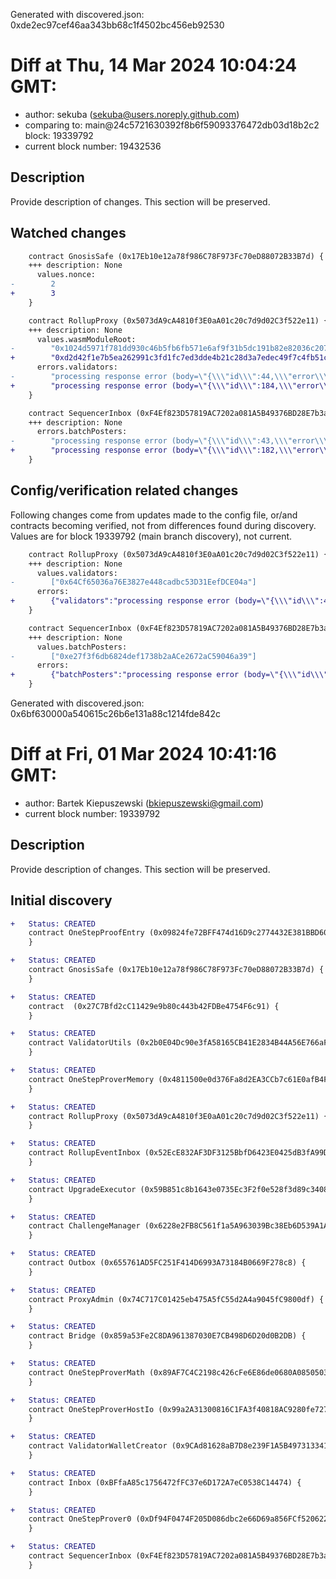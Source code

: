 Generated with discovered.json: 0xde2ec97cef46aa343bb68c1f4502bc456eb92530

# Diff at Thu, 14 Mar 2024 10:04:24 GMT:

- author: sekuba (<sekuba@users.noreply.github.com>)
- comparing to: main@24c5721630392f8b6f59093376472db03d18b2c2 block: 19339792
- current block number: 19432536

## Description

Provide description of changes. This section will be preserved.

## Watched changes

```diff
    contract GnosisSafe (0x17Eb10e12a78f986C78F973Fc70eD88072B33B7d) {
    +++ description: None
      values.nonce:
-        2
+        3
    }
```

```diff
    contract RollupProxy (0x5073dA9cA4810f3E0aA01c20c7d9d02C3f522e11) {
    +++ description: None
      values.wasmModuleRoot:
-        "0x1024d5971f781dd930c46b5fb6fb571e6af9f31b5dc191b82e82036c207cc968"
+        "0xd2d42f1e7b5ea262991c3fd1fc7ed3dde4b21c28d3a7edec49f7c4fb51c03f73"
      errors.validators:
-        "processing response error (body=\"{\\\"id\\\":44,\\\"error\\\":{\\\"code\\\":-32001,\\\"message\\\":\\\"rpc method is not whitelisted\\\"},\\\"jsonrpc\\\":\\\"2.0\\\"}\\n\", error={\"code\":-32001}, requestBody=\"{\\\"method\\\":\\\"debug_traceTransaction\\\",\\\"params\\\":[\\\"0xd51bb4d6150d5fbaa61cf5281598b18c4efba4284aecb4420fc8d834dba357d8\\\",{\\\"tracer\\\":\\\"callTracer\\\"}],\\\"id\\\":44,\\\"jsonrpc\\\":\\\"2.0\\\"}\", requestMethod=\"POST\", url=\"https://rpc.flashbots.net\", code=SERVER_ERROR, version=web/5.7.1)"
+        "processing response error (body=\"{\\\"id\\\":184,\\\"error\\\":{\\\"code\\\":-32001,\\\"message\\\":\\\"rpc method is not whitelisted\\\"},\\\"jsonrpc\\\":\\\"2.0\\\"}\\n\", error={\"code\":-32001}, requestBody=\"{\\\"method\\\":\\\"debug_traceTransaction\\\",\\\"params\\\":[\\\"0xd51bb4d6150d5fbaa61cf5281598b18c4efba4284aecb4420fc8d834dba357d8\\\",{\\\"tracer\\\":\\\"callTracer\\\"}],\\\"id\\\":184,\\\"jsonrpc\\\":\\\"2.0\\\"}\", requestMethod=\"POST\", url=\"https://rpc.flashbots.net\", code=SERVER_ERROR, version=web/5.7.1)"
    }
```

```diff
    contract SequencerInbox (0xF4Ef823D57819AC7202a081A5B49376BD28E7b3a) {
    +++ description: None
      errors.batchPosters:
-        "processing response error (body=\"{\\\"id\\\":43,\\\"error\\\":{\\\"code\\\":-32001,\\\"message\\\":\\\"rpc method is not whitelisted\\\"},\\\"jsonrpc\\\":\\\"2.0\\\"}\\n\", error={\"code\":-32001}, requestBody=\"{\\\"method\\\":\\\"debug_traceTransaction\\\",\\\"params\\\":[\\\"0xd51bb4d6150d5fbaa61cf5281598b18c4efba4284aecb4420fc8d834dba357d8\\\",{\\\"tracer\\\":\\\"callTracer\\\"}],\\\"id\\\":43,\\\"jsonrpc\\\":\\\"2.0\\\"}\", requestMethod=\"POST\", url=\"https://rpc.flashbots.net\", code=SERVER_ERROR, version=web/5.7.1)"
+        "processing response error (body=\"{\\\"id\\\":182,\\\"error\\\":{\\\"code\\\":-32001,\\\"message\\\":\\\"rpc method is not whitelisted\\\"},\\\"jsonrpc\\\":\\\"2.0\\\"}\\n\", error={\"code\":-32001}, requestBody=\"{\\\"method\\\":\\\"debug_traceTransaction\\\",\\\"params\\\":[\\\"0xd51bb4d6150d5fbaa61cf5281598b18c4efba4284aecb4420fc8d834dba357d8\\\",{\\\"tracer\\\":\\\"callTracer\\\"}],\\\"id\\\":182,\\\"jsonrpc\\\":\\\"2.0\\\"}\", requestMethod=\"POST\", url=\"https://rpc.flashbots.net\", code=SERVER_ERROR, version=web/5.7.1)"
    }
```

## Config/verification related changes

Following changes come from updates made to the config file,
or/and contracts becoming verified, not from differences found during
discovery. Values are for block 19339792 (main branch discovery), not current.

```diff
    contract RollupProxy (0x5073dA9cA4810f3E0aA01c20c7d9d02C3f522e11) {
    +++ description: None
      values.validators:
-        ["0x64Cf65036a76E3827e448cadbc53D31EefDCE04a"]
      errors:
+        {"validators":"processing response error (body=\"{\\\"id\\\":44,\\\"error\\\":{\\\"code\\\":-32001,\\\"message\\\":\\\"rpc method is not whitelisted\\\"},\\\"jsonrpc\\\":\\\"2.0\\\"}\\n\", error={\"code\":-32001}, requestBody=\"{\\\"method\\\":\\\"debug_traceTransaction\\\",\\\"params\\\":[\\\"0xd51bb4d6150d5fbaa61cf5281598b18c4efba4284aecb4420fc8d834dba357d8\\\",{\\\"tracer\\\":\\\"callTracer\\\"}],\\\"id\\\":44,\\\"jsonrpc\\\":\\\"2.0\\\"}\", requestMethod=\"POST\", url=\"https://rpc.flashbots.net\", code=SERVER_ERROR, version=web/5.7.1)"}
    }
```

```diff
    contract SequencerInbox (0xF4Ef823D57819AC7202a081A5B49376BD28E7b3a) {
    +++ description: None
      values.batchPosters:
-        ["0xe27f3f6db6824def1738b2aACe2672aC59046a39"]
      errors:
+        {"batchPosters":"processing response error (body=\"{\\\"id\\\":43,\\\"error\\\":{\\\"code\\\":-32001,\\\"message\\\":\\\"rpc method is not whitelisted\\\"},\\\"jsonrpc\\\":\\\"2.0\\\"}\\n\", error={\"code\":-32001}, requestBody=\"{\\\"method\\\":\\\"debug_traceTransaction\\\",\\\"params\\\":[\\\"0xd51bb4d6150d5fbaa61cf5281598b18c4efba4284aecb4420fc8d834dba357d8\\\",{\\\"tracer\\\":\\\"callTracer\\\"}],\\\"id\\\":43,\\\"jsonrpc\\\":\\\"2.0\\\"}\", requestMethod=\"POST\", url=\"https://rpc.flashbots.net\", code=SERVER_ERROR, version=web/5.7.1)"}
    }
```

Generated with discovered.json: 0x6bf630000a540615c26b6e131a88c1214fde842c

# Diff at Fri, 01 Mar 2024 10:41:16 GMT:

- author: Bartek Kiepuszewski (<bkiepuszewski@gmail.com>)
- current block number: 19339792

## Description

Provide description of changes. This section will be preserved.

## Initial discovery

```diff
+   Status: CREATED
    contract OneStepProofEntry (0x09824fe72BFF474d16D9c2774432E381BBD60662) {
    }
```

```diff
+   Status: CREATED
    contract GnosisSafe (0x17Eb10e12a78f986C78F973Fc70eD88072B33B7d) {
    }
```

```diff
+   Status: CREATED
    contract  (0x27C7Bfd2cC11429e9b80c443b42FDBe4754F6c91) {
    }
```

```diff
+   Status: CREATED
    contract ValidatorUtils (0x2b0E04Dc90e3fA58165CB41E2834B44A56E766aF) {
    }
```

```diff
+   Status: CREATED
    contract OneStepProverMemory (0x4811500e0d376Fa8d2EA3CCb7c61E0afB4F5A7f1) {
    }
```

```diff
+   Status: CREATED
    contract RollupProxy (0x5073dA9cA4810f3E0aA01c20c7d9d02C3f522e11) {
    }
```

```diff
+   Status: CREATED
    contract RollupEventInbox (0x52EcE832AF3DF3125BbfD6423E0425dB3fA99D3F) {
    }
```

```diff
+   Status: CREATED
    contract UpgradeExecutor (0x59B851c8b1643e0735Ec3F2f0e528f3d89c3408a) {
    }
```

```diff
+   Status: CREATED
    contract ChallengeManager (0x6228e2FB8C561f1a5A963039Bc38Eb6D539A1A7F) {
    }
```

```diff
+   Status: CREATED
    contract Outbox (0x655761AD5FC251F414D6993A73184B0669F278c8) {
    }
```

```diff
+   Status: CREATED
    contract ProxyAdmin (0x74C717C01425eb475A5fC55d2A4a9045fC9800df) {
    }
```

```diff
+   Status: CREATED
    contract Bridge (0x859a53Fe2C8DA961387030E7CB498D6D20d0B2DB) {
    }
```

```diff
+   Status: CREATED
    contract OneStepProverMath (0x89AF7C4C2198c426cFe6E86de0680A0850503e06) {
    }
```

```diff
+   Status: CREATED
    contract OneStepProverHostIo (0x99a2A31300816C1FA3f40818AC9280fe7271F878) {
    }
```

```diff
+   Status: CREATED
    contract ValidatorWalletCreator (0x9CAd81628aB7D8e239F1A5B497313341578c5F71) {
    }
```

```diff
+   Status: CREATED
    contract Inbox (0xBFfaA85c1756472fFC37e6D172A7eC0538C14474) {
    }
```

```diff
+   Status: CREATED
    contract OneStepProver0 (0xDf94F0474F205D086dbc2e66D69a856FCf520622) {
    }
```

```diff
+   Status: CREATED
    contract SequencerInbox (0xF4Ef823D57819AC7202a081A5B49376BD28E7b3a) {
    }
```
